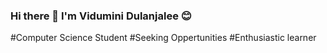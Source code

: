 ### Hi there 👋 I'm Vidumini Dulanjalee 😊
#Computer Science Student #Seeking Oppertunities #Enthusiastic learner

<!--
**ViduDulanjalee/ViduDulanjalee** is a ✨ _special_ ✨ repository because its `README.md` (this file) appears on your GitHub profile.

Here are some ideas to get you started:


- 🌱 I’m currently learning python 
- 💬 Ask me about HTML | CSS | JS
- 📫 How to reach me: Vidud20@gmail.com
-->
